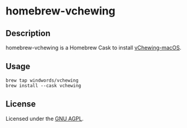 # homebrew-vchewing

## Description

homebrew-vchewing is a Homebrew Cask to install [vChewing-macOS](https://github.com/vChewing/vChewing-macOS). 

## Usage

```shell
brew tap windwords/vchewing
brew install --cask vchewing
```

## License

Licensed under the [GNU AGPL](https://raw.githubusercontent.com/windwords/homebrew-vchewing/master/LICENSE.txt).
